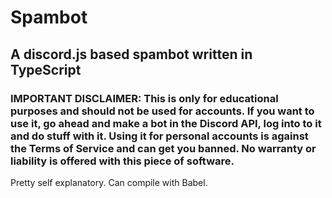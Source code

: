 # Spambot
## A discord.js based spambot written in TypeScript
### IMPORTANT DISCLAIMER: This is only for educational purposes and should not be used for accounts. If you want to use it, go ahead and make a bot in the Discord API, log into to it and do stuff with it. Using it for personal accounts is against the Terms of Service and can get you banned. No warranty or liability is offered with this piece of software.

Pretty self explanatory. Can compile with Babel.
